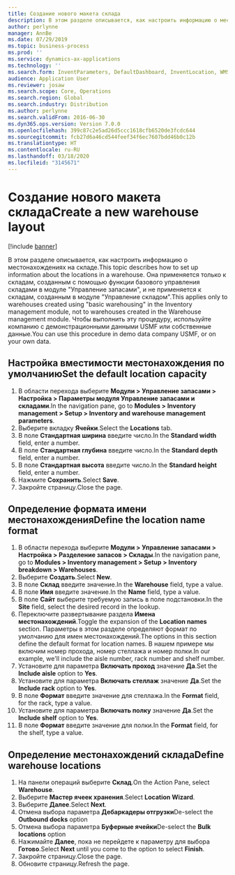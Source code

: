 ```yaml
---
title: Создание нового макета склада
description: В этом разделе описывается, как настроить информацию о местонахождениях на складе.
author: perlynne
manager: AnnBe
ms.date: 07/29/2019
ms.topic: business-process
ms.prod: ''
ms.service: dynamics-ax-applications
ms.technology: ''
ms.search.form: InventParameters, DefaultDashboard, InventLocation, WMSLocationWizard
audience: Application User
ms.reviewer: josaw
ms.search.scope: Core, Operations
ms.search.region: Global
ms.search.industry: Distribution
ms.author: perlynne
ms.search.validFrom: 2016-06-30
ms.dyn365.ops.version: Version 7.0.0
ms.openlocfilehash: 399c87c2e5ad26d5ccc1618cfb6520de3fcdc644
ms.sourcegitcommit: fcb27d6a46cd544feef34f6ec7607bdd46b0c12b
ms.translationtype: HT
ms.contentlocale: ru-RU
ms.lasthandoff: 03/18/2020
ms.locfileid: "3145671"
---
```

# <a name="create-a-new-warehouse-layout"></a><span data-ttu-id="a73fd-103">Создание нового макета склада</span><span class="sxs-lookup"><span data-stu-id="a73fd-103">Create a new warehouse layout</span></span>

[!include [banner](../../includes/banner.md)]

<span data-ttu-id="a73fd-104">В этом разделе описывается, как настроить информацию о местонахождениях на складе.</span><span class="sxs-lookup"><span data-stu-id="a73fd-104">This topic describes how to set up information about the locations in a warehouse.</span></span> <span data-ttu-id="a73fd-105">Она применяется только к складам, созданным с помощью функции базового управления складами в модуле "Управление запасами", и не применяется к складам, созданным в модуле "Управление складом".</span><span class="sxs-lookup"><span data-stu-id="a73fd-105">This applies only to warehouses created using "basic warehousing" in the Inventory management module, not to warehouses created in the Warehouse management module.</span></span> <span data-ttu-id="a73fd-106">Чтобы выполнить эту процедуру, используйте компанию с демонстрационными данными USMF или собственные данные.</span><span class="sxs-lookup"><span data-stu-id="a73fd-106">You can use this procedure in demo data company USMF, or on your own data.</span></span>


## <a name="set-the-default-location-capacity"></a><span data-ttu-id="a73fd-107">Настройка вместимости местонахождения по умолчанию</span><span class="sxs-lookup"><span data-stu-id="a73fd-107">Set the default location capacity</span></span>
1. <span data-ttu-id="a73fd-108">В области перехода выберите **Модули > Управление запасами > Настройка > Параметры модуля Управление запасами и складами**.</span><span class="sxs-lookup"><span data-stu-id="a73fd-108">In the navigation pane, go to **Modules > Inventory management > Setup > Inventory and warehouse management parameters**.</span></span>
2. <span data-ttu-id="a73fd-109">Выберите вкладку **Ячейки**.</span><span class="sxs-lookup"><span data-stu-id="a73fd-109">Select the **Locations** tab.</span></span>
3. <span data-ttu-id="a73fd-110">В поле **Стандартная ширина** введите число.</span><span class="sxs-lookup"><span data-stu-id="a73fd-110">In the **Standard width** field, enter a number.</span></span>
4. <span data-ttu-id="a73fd-111">В поле **Стандартная глубина** введите число.</span><span class="sxs-lookup"><span data-stu-id="a73fd-111">In the **Standard depth** field, enter a number.</span></span>
5. <span data-ttu-id="a73fd-112">В поле **Стандартная высота** введите число.</span><span class="sxs-lookup"><span data-stu-id="a73fd-112">In the **Standard height** field, enter a number.</span></span>
6. <span data-ttu-id="a73fd-113">Нажмите **Сохранить**.</span><span class="sxs-lookup"><span data-stu-id="a73fd-113">Select **Save**.</span></span>
7. <span data-ttu-id="a73fd-114">Закройте страницу.</span><span class="sxs-lookup"><span data-stu-id="a73fd-114">Close the page.</span></span>

## <a name="define-the-location-name-format"></a><span data-ttu-id="a73fd-115">Определение формата имени местонахождения</span><span class="sxs-lookup"><span data-stu-id="a73fd-115">Define the location name format</span></span>
1. <span data-ttu-id="a73fd-116">В области перехода выберите **Модули > Управление запасами > Настройка > Разделение запасов > Склады**.</span><span class="sxs-lookup"><span data-stu-id="a73fd-116">In the navigation pane, go to **Modules > Inventory management > Setup > Inventory breakdown > Warehouses**.</span></span>
2. <span data-ttu-id="a73fd-117">Выберите **Создать**.</span><span class="sxs-lookup"><span data-stu-id="a73fd-117">Select **New**.</span></span>
3. <span data-ttu-id="a73fd-118">В поле **Склад** введите значение.</span><span class="sxs-lookup"><span data-stu-id="a73fd-118">In the **Warehouse** field, type a value.</span></span>
4. <span data-ttu-id="a73fd-119">В поле **Имя** введите значение.</span><span class="sxs-lookup"><span data-stu-id="a73fd-119">In the **Name** field, type a value.</span></span>
5. <span data-ttu-id="a73fd-120">В поле **Сайт** выберите требуемую запись в поле подстановки.</span><span class="sxs-lookup"><span data-stu-id="a73fd-120">In the **Site** field, select the desired record in the lookup.</span></span>
6. <span data-ttu-id="a73fd-121">Переключите развертывание раздела **Имена местонахождений**.</span><span class="sxs-lookup"><span data-stu-id="a73fd-121">Toggle the expansion of the **Location names** section.</span></span> <span data-ttu-id="a73fd-122">Параметры в этом разделе определяют формат по умолчанию для имен местонахождений.</span><span class="sxs-lookup"><span data-stu-id="a73fd-122">The options in this section define the default format for location names.</span></span> <span data-ttu-id="a73fd-123">В нашем примере мы включим номер прохода, номер стеллажа и номер полки.</span><span class="sxs-lookup"><span data-stu-id="a73fd-123">In our example, we'll include the aisle number, rack number and shelf number.</span></span>  
7. <span data-ttu-id="a73fd-124">Установите для параметра **Включать проход** значение **Да**.</span><span class="sxs-lookup"><span data-stu-id="a73fd-124">Set the **Include aisle** option to **Yes**.</span></span>
8. <span data-ttu-id="a73fd-125">Установите для параметра **Включать стеллаж** значение **Да**.</span><span class="sxs-lookup"><span data-stu-id="a73fd-125">Set the **Include rack** option to **Yes**.</span></span> 
9. <span data-ttu-id="a73fd-126">В поле **Формат** введите значение для стеллажа.</span><span class="sxs-lookup"><span data-stu-id="a73fd-126">In the **Format** field, for the rack, type a value.</span></span>
10. <span data-ttu-id="a73fd-127">Установите для параметра **Включать полку** значение **Да**.</span><span class="sxs-lookup"><span data-stu-id="a73fd-127">Set the **Include shelf** option to **Yes**.</span></span>
11. <span data-ttu-id="a73fd-128">В поле **Формат** введите значение для полки.</span><span class="sxs-lookup"><span data-stu-id="a73fd-128">In the **Format** field, for the shelf, type a value.</span></span>

## <a name="define-warehouse-locations"></a><span data-ttu-id="a73fd-129">Определение местонахождений склада</span><span class="sxs-lookup"><span data-stu-id="a73fd-129">Define warehouse locations</span></span>
1. <span data-ttu-id="a73fd-130">На панели операций выберите **Склад**.</span><span class="sxs-lookup"><span data-stu-id="a73fd-130">On the Action Pane, select **Warehouse**.</span></span>
2. <span data-ttu-id="a73fd-131">Выберите **Мастер ячеек хранения**.</span><span class="sxs-lookup"><span data-stu-id="a73fd-131">Select **Location Wizard**.</span></span>
3. <span data-ttu-id="a73fd-132">Выберите **Далее**.</span><span class="sxs-lookup"><span data-stu-id="a73fd-132">Select **Next**.</span></span>
4. <span data-ttu-id="a73fd-133">Отмена выбора параметра **Дебаркадеры отгрузки**</span><span class="sxs-lookup"><span data-stu-id="a73fd-133">De-select the **Outbound docks** option</span></span>
5. <span data-ttu-id="a73fd-134">Отмена выбора параметра **Буферные ячейки**</span><span class="sxs-lookup"><span data-stu-id="a73fd-134">De-select the **Bulk locations** option</span></span>
6. <span data-ttu-id="a73fd-135">Нажимайте **Далее**, пока не перейдете к параметру для выбора **Готово**.</span><span class="sxs-lookup"><span data-stu-id="a73fd-135">Select **Next** until you come to the option to select **Finish**.</span></span>
7. <span data-ttu-id="a73fd-136">Закройте страницу.</span><span class="sxs-lookup"><span data-stu-id="a73fd-136">Close the page.</span></span>
8. <span data-ttu-id="a73fd-137">Обновите страницу.</span><span class="sxs-lookup"><span data-stu-id="a73fd-137">Refresh the page.</span></span>

